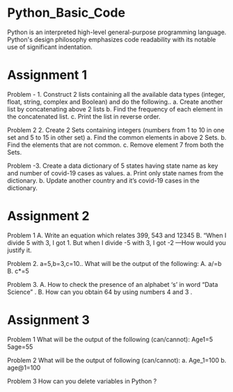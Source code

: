 # Python_Basic_Code
Python is an interpreted high-level general-purpose programming language. Python's design philosophy emphasizes code readability with its notable use of significant indentation.
# Assignment 1
Problem - 1. Construct 2 lists containing all the available data types (integer, float, string, complex and Boolean) and do the following..
a.	Create another list by concatenating above 2 lists
b.	Find the frequency of each element in the concatenated list.
c.	Print the list in reverse order.

Problem 2 2.	Create 2 Sets containing integers (numbers from 1 to 10 in one set and 5 to 15 in other set)
a.	Find the common elements in above 2 Sets.
b.	Find the elements that are not common.
c.	Remove element 7 from both the Sets.

Problem -3. Create a data dictionary of 5 states having state name as key and number of covid-19 cases as values.
a.	Print only state names from the dictionary.
b.	Update another country and it’s covid-19 cases in the dictionary.
# Assignment 2

Problem 1 
A. Write an equation which relates 399, 543 and 12345 
B. “When I divide 5 with 3, I got 1. But when I divide -5 with 3, I got -2  —How would you justify it.

Problem 2.  a=5,b=3,c=10.. What will be the output of the following:
          A. a/=b
           B. c*=5  
           
Problem 3. A. How to check the presence of an alphabet ‘s’ in word “Data Science” .
           B. How can you obtain 64 by using numbers 4 and 3 .
# Assignment 3

Problem 1 What will be the output of the following (can/cannot):
   Age1=5
   5age=55
   
Problem 2  What will be the output of following (can/cannot):
a.  Age_1=100
b.  age@1=100

Problem 3 How can you delete variables in Python ?
